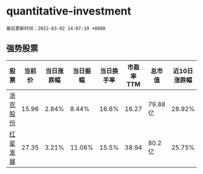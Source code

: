# quantitative-investment

`最后更新时间：2022-03-02 14:07:19 +0800`

## 强势股票

|股票|当前价|当日涨跌幅|当日振幅|当日换手率|市盈率TTM|总市值|近10日涨跌幅|
|----|----|----|----|----|----|----|----|
|[浙农股份](https://xueqiu.com/S/SZ002758)|15.96|2.84%|8.44%|16.6%|16.27|79.88亿|28.92%|
|[红星发展](https://xueqiu.com/S/SH600367)|27.35|3.21%|11.06%|15.5%|38.94|80.2亿|25.75%|
